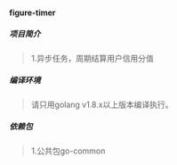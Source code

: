 #### figure-timer

##### 项目简介
> 1.异步任务，周期结算用户信用分值

##### 编译环境
> 请只用golang v1.8.x以上版本编译执行。  

##### 依赖包
> 1.公共包go-common